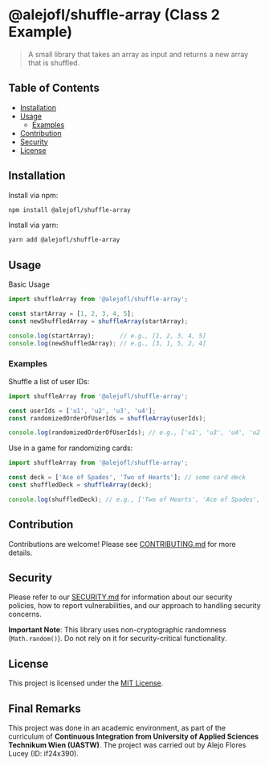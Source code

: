 # @alejofl/shuffle-array (Class 2 Example)

> A small library that takes an array as input and returns a new array that is shuffled.

## Table of Contents

- [Installation](#installation)
- [Usage](#usage)
   - [Examples](#examples)
- [Contribution](#contribution)
- [Security](#security)
- [License](#license)

## Installation

Install via npm:

```bash
npm install @alejofl/shuffle-array
```

Install via yarn:

```bash
yarn add @alejofl/shuffle-array
```

## Usage

Basic Usage

```js
import shuffleArray from '@alejofl/shuffle-array';

const startArray = [1, 2, 3, 4, 5];
const newShuffledArray = shuffleArray(startArray);

console.log(startArray);       // e.g., [1, 2, 3, 4, 5]
console.log(newShuffledArray); // e.g., [3, 1, 5, 2, 4]
```

### Examples

Shuffle a list of user IDs:

```js
import shuffleArray from '@alejofl/shuffle-array';

const userIds = ['u1', 'u2', 'u3', 'u4'];
const randomizedOrderOfUserIds = shuffleArray(userIds);

console.log(randomizedOrderOfUserIds); // e.g., ['u1', 'u3', 'u4', 'u2']
```

Use in a game for randomizing cards:

```js
import shuffleArray from '@alejofl/shuffle-array';

const deck = ['Ace of Spades', 'Two of Hearts']; // some card deck
const shuffledDeck = shuffleArray(deck);

console.log(shuffledDeck); // e.g., ['Two of Hearts', 'Ace of Spades', ...]
```

## Contribution

Contributions are welcome! Please see [CONTRIBUTING.md](./CONTRIBUTING.md) for more details.

## Security

Please refer to our [SECURITY.md](./SECURITY.md) for information about our security policies, how to report vulnerabilities, and our approach to handling security concerns.

**Important Note**: This library uses non-cryptographic randomness (`Math.random()`). Do not rely on it for security-critical functionality.

## License

This project is licensed under the [MIT License](./LICENSE.md).

## Final Remarks

This project was done in an academic environment, as part of the curriculum of **Continuous Integration from University of Applied Sciences Technikum Wien (UASTW)**. The project was carried out by Alejo Flores Lucey (ID: if24x390).